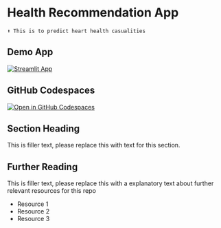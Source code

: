 # Health Recommendation App
```
⬆️ This is to predict heart health casualities
```

## Demo App

[![Streamlit App](https://static.streamlit.io/badges/streamlit_badge_black_white.svg)](https://health-recommendation.streamlit.app/)

## GitHub Codespaces

[![Open in GitHub Codespaces](https://github.com/codespaces/badge.svg)](https://codespaces.new/streamlit/app-starter-kit?quickstart=1)

## Section Heading

This is filler text, please replace this with text for this section.

## Further Reading

This is filler text, please replace this with a explanatory text about further relevant resources for this repo
- Resource 1
- Resource 2
- Resource 3
